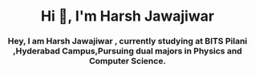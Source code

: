 <h1 align="center">Hi 👋, I'm Harsh Jawajiwar</h1>
<h3 align="center">Hey, I am Harsh Jawajiwar , currently studying at BITS Pilani ,Hyderabad Campus,Pursuing dual majors in Physics and Computer Science.</h3>

